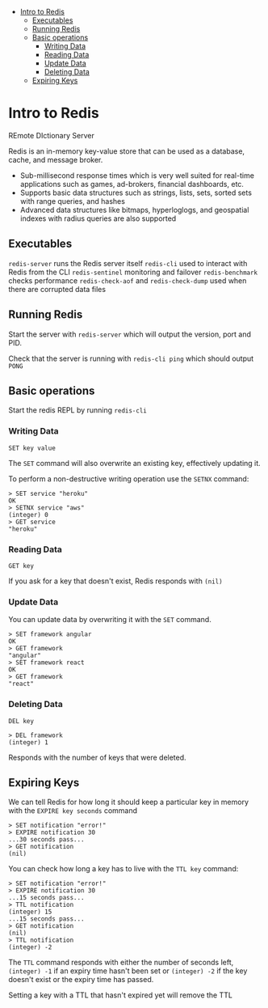 <!-- TOC -->

- [Intro to Redis](#intro-to-redis)
    - [Executables](#executables)
    - [Running Redis](#running-redis)
    - [Basic operations](#basic-operations)
        - [Writing Data](#writing-data)
        - [Reading Data](#reading-data)
        - [Update Data](#update-data)
        - [Deleting Data](#deleting-data)
    - [Expiring Keys](#expiring-keys)

<!-- /TOC -->

# Intro to Redis

REmote DIctionary Server

Redis is an in-memory key-value store that can be used as a database, cache, and message broker.

- Sub-millisecond response times which is very well suited for real-time applications such as games, ad-brokers, financial dashboards, etc.
- Supports basic data structures such as strings, lists, sets, sorted sets with range queries, and hashes
- Advanced data structures like bitmaps, hyperloglogs, and geospatial indexes with radius queries are also supported

## Executables

`redis-server` runs the Redis server itself
`redis-cli` used to interact with Redis from the CLI
`redis-sentinel` monitoring and failover
`redis-benchmark` checks performance
`redis-check-aof` and `redis-check-dump` used when there are corrupted data files

## Running Redis

Start the server with `redis-server` which will output the version, port and PID.

Check that the server is running with `redis-cli ping` which should output `PONG`

## Basic operations

Start the redis REPL by running `redis-cli`

### Writing Data

```
SET key value
```

The `SET` command will also overwrite an existing key, effectively updating it.

To perform a non-destructive writing operation use the `SETNX` command:

```
> SET service "heroku"
OK
> SETNX service "aws"
(integer) 0
> GET service
"heroku"
```

### Reading Data

```
GET key
```

If you ask for a key that doesn't exist, Redis responds with `(nil)`

### Update Data

You can update data by overwriting it with the `SET` command.

```
> SET framework angular
OK
> GET framework
"angular"
> SET framework react
OK
> GET framework
"react"
```

### Deleting Data

```
DEL key
```

```
> DEL framework
(integer) 1
```

Responds with the number of keys that were deleted.

## Expiring Keys

We can tell Redis for how long it should keep a particular key in memory with the `EXPIRE key seconds` command


```
> SET notification "error!"
> EXPIRE notification 30
...30 seconds pass...
> GET notification
(nil)
```

You can check how long a key has to live with the `TTL key` command:

```
> SET notification "error!"
> EXPIRE notification 30
...15 seconds pass...
> TTL notification
(integer) 15
...15 seconds pass...
> GET notification
(nil)
> TTL notification
(integer) -2
```

The `TTL` command responds with either the number of seconds left, `(integer) -1` if an expiry time hasn't been set or `(integer) -2` if the key doesn't exist or the expiry time has passed.

Setting a key with a TTL that hasn't expired yet will remove the TTL

